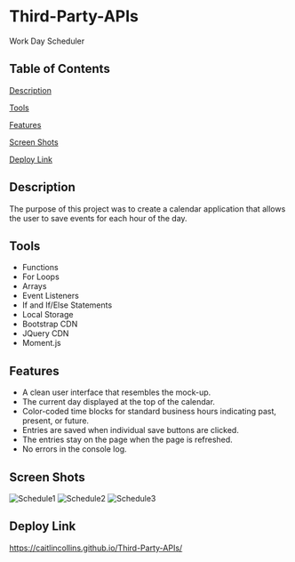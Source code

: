 # Third-Party-APIs

Work Day Scheduler

## Table of Contents

[Description](https://github.com/CaitlinCollins/Third-Party-APIs#description)

[Tools](https://github.com/CaitlinCollins/Third-Party-APIs#Tools)

[Features](https://github.com/CaitlinCollins/Third-Party-APIs#features)

[Screen Shots](https://github.com/CaitlinCollins/Third-Party-APIs#screen-shots)

[Deploy Link](https://github.com/CaitlinCollins/Third-Party-APIs#deploy-link)

## Description

The purpose of this project was to create a calendar application that allows the user to save events for each hour of the day.

## Tools

- Functions
- For Loops
- Arrays
- Event Listeners
- If and If/Else Statements
- Local Storage
- Bootstrap CDN
- JQuery CDN
- Moment.js

## Features

- A clean user interface that resembles the mock-up.
- The current day displayed at the top of the calendar.
- Color-coded time blocks for standard business hours indicating past, present, or future.
- Entries are saved when individual save buttons are clicked.
- The entries stay on the page when the page is refreshed.
- No errors in the console log.

## Screen Shots ## 
![Schedule1](https://github.com/CaitlinCollins/Password-Generator/blob/main/Assets/screenshots/Schedule1.png)
![Schedule2](https://github.com/CaitlinCollins/Password-Generator/blob/main/Assets/screenshots/Schedule2.png)
![Schedule3](https://github.com/CaitlinCollins/Password-Generator/blob/main/Assets/screenshots/Schedule3.png)

## Deploy Link ##
https://caitlincollins.github.io/Third-Party-APIs/


